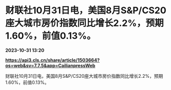 # 财联社10月31日电，美国8月S&P/CS20座大城市房价指数同比增长2.2%，预期1.60%，前值0.13%。

**2023-10-31 13:20**

**https://api3.cls.cn/share/article/1503664?os=web&sv=7.7.5&app=CailianpressWeb**

财联社10月31日电，美国8月S&P/CS20座大城市房价指数同比增长2.2%，预期1.60%，前值0.13%。